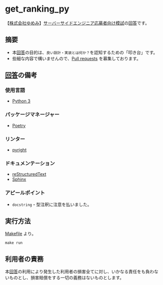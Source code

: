 # get_ranking_py
【[株式会社ゆめみ](https://www.yumemi.co.jp/)】[サーバーサイドエンジニア応募者向け模試](https://www.yumemi.co.jp/serverside_recruit)の[回答](https://github.com/ghsable/get_ranking_py/blob/main/get_ranking_py/main.py)です。

## 摘要
- 本[回答](https://github.com/ghsable/get_ranking_py/blob/main/get_ranking_py/main.py)の目的は、`良い設計・実装とは何か？`を認知するための「叩き台」です。
- 些細な内容で構いませんので、[Pull requests](https://github.com/ghsable/get_ranking_py/pulls) を募集しております。

## [回答](https://github.com/ghsable/get_ranking_py/blob/main/get_ranking_py/main.py)の備考

### 使用言語
- [Python 3](https://www.python.org/)

### パッケージマネージャー
- [Poetry](https://python-poetry.org/)

### リンター
- [pyright](https://github.com/microsoft/pyright)

### ドキュメンテーション
- [reStructuredText](https://docutils.sourceforge.io/rst.html)
- [Sphinx](https://www.sphinx-doc.org/en/master/)

### アピールポイント
- `docstring`・型注釈に注意を払いました。

## 実行方法
[Makefile](https://github.com/ghsable/get_ranking_py/blob/main/Makefile) より。
```shell
make run
```

## 利用者の責務
本[回答](https://github.com/ghsable/get_ranking_py/blob/main/get_ranking_py/main.py)の利用により発生した利用者の損害全てに対し、いかなる責任をも負わないものとし、損害賠償をする一切の義務はないものとします。

